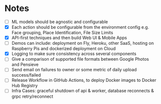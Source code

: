# Notes

- [ ] ML models should be agnostic and configurable
- [x] Each action should be configurable from the environment config e.g. Face grouping, Place Identification, File Size Limits
- [x] API-first techniques and then build Web UI & Mobile Apps
- [ ] Demos can include: deployment on Fly, Heroku, other SaaS, hosting on Raspberry Pis and dockerized deployment on Cloud
- [x] Logging to make sure consistency across several components
- [ ] Give a comparison of supported file formats between Google Photos and Pensieve
- [ ] Send email on failures to owner or some metric of daily upload success/failed
- [ ] Release Workflow in GitHub Actions, to deploy Docker images to Docker Hub Registry
- [ ] Infra Cases: graceful shutdown of api & worker, database reconnects & grpc retry/reconnect